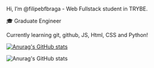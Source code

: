 Hi, I’m @filipebfbraga - Web Fullstack student in TRYBE.

🎓 Graduate Engineer

Currently learning git, github, JS, Html, CSS and Python!

[![Anurag's GitHub stats](https://github-readme-stats.vercel.app/api?username=filipebfbraga)](https://github.com/anuraghazra/github-readme-stats)

![Anurag's GitHub stats](https://github-readme-stats.vercel.app/api?username=filipebfbraga&show_icons=true&theme=radical)

